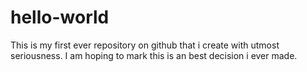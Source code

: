 # hello-world
This is my first ever repository on github that i create with utmost seriousness. I am hoping to mark this is an best decision i ever made.
